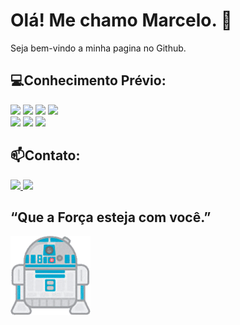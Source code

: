 # Olá! Me chamo Marcelo. :eyes: 
Seja bem-vindo a minha pagina no Github.

## :computer:Conhecimento Prévio:
<div>
    <img src="https://img.shields.io/badge/HTML-black?style=for-the-badge&logo=html5&logoColor=white">
        <img src="https://img.shields.io/badge/HTML5-black?style=for-the-badge&logo=html5&logoColor=white">
            <img src="https://img.shields.io/badge/CSS-black?&style=for-the-badge&logo=css3&logoColor=white">
                <img src="https://img.shields.io/badge/CSS3-black?style=for-the-badge&logo=css3&logoColor=white">
</div>
<div>
    <img src="https://img.shields.io/badge/Bootstrap-black?style=for-the-badge&logo=bootstrap&logoColor=white">
        <img src="https://img.shields.io/badge/JavaScript-black?style=for-the-badge&logo=javascript&logoColor=white">
           <img src="https://img.shields.io/badge/PHP-black?style=for-the-badge&logo=php&logoColor=white">
</div>

## :mailbox:Contato:
<div>
    <a href="mailto:hmarcelosilva2000@gmail.com">
        <img src="https://img.shields.io/badge/Gmail-black?style=for-the-badge&logo=gmail&logoColor=white" >
    </a>
        <a href="https://github.com/Marcelo-Henrique-Silva-Souza">
            <img src="https://img.shields.io/badge/GitHub-black?style=for-the-badge&logo=github&logoColor=white" >
    </a>
</div>

## “Que a Força esteja com você.” 
 <img src="https://raw.githubusercontent.com/Elaniobro/slack-emojis/master/starwars/r2d2.png"> 
 
 


